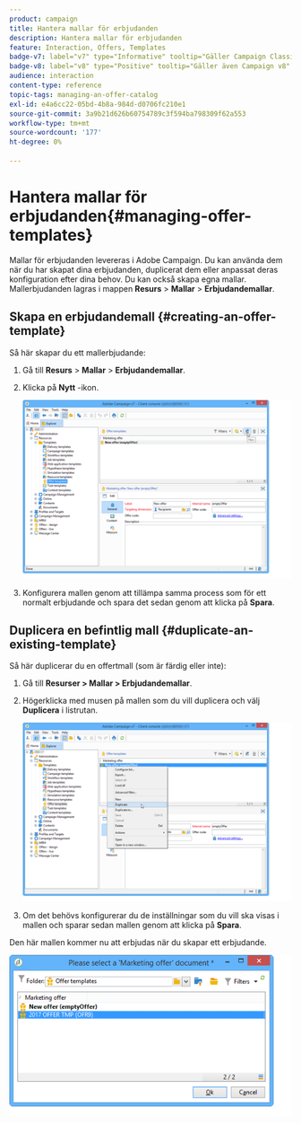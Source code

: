 ```yaml
---
product: campaign
title: Hantera mallar för erbjudanden
description: Hantera mallar för erbjudanden
feature: Interaction, Offers, Templates
badge-v7: label="v7" type="Informative" tooltip="Gäller Campaign Classic v7"
badge-v8: label="v8" type="Positive" tooltip="Gäller även Campaign v8"
audience: interaction
content-type: reference
topic-tags: managing-an-offer-catalog
exl-id: e4a6cc22-05bd-4b8a-984d-d0706fc210e1
source-git-commit: 3a9b21d626b60754789c3f594ba798309f62a553
workflow-type: tm+mt
source-wordcount: '177'
ht-degree: 0%

---
```


# Hantera mallar för erbjudanden{#managing-offer-templates}



Mallar för erbjudanden levereras i Adobe Campaign. Du kan använda dem när du har skapat dina erbjudanden, duplicerat dem eller anpassat deras konfiguration efter dina behov. Du kan också skapa egna mallar. Mallerbjudanden lagras i mappen **Resurs** > **Mallar** > **Erbjudandemallar**.

## Skapa en erbjudandemall {#creating-an-offer-template}

Så här skapar du ett mallerbjudande:

1. Gå till **Resurs** > **Mallar** > **Erbjudandemallar**.
1. Klicka på **Nytt** -ikon.

   ![](assets/offer_model_001.png)

1. Konfigurera mallen genom att tillämpa samma process som för ett normalt erbjudande och spara det sedan genom att klicka på **Spara**.

## Duplicera en befintlig mall {#duplicate-an-existing-template}

Så här duplicerar du en offertmall (som är färdig eller inte):

1. Gå till **Resurser > Mallar > Erbjudandemallar**.
1. Högerklicka med musen på mallen som du vill duplicera och välj **Duplicera** i listrutan.

   ![](assets/offer_model_002.png)

1. Om det behövs konfigurerar du de inställningar som du vill ska visas i mallen och sparar sedan mallen genom att klicka på **Spara**.

Den här mallen kommer nu att erbjudas när du skapar ett erbjudande.

![](assets/offer_modelcreated_001.png)
